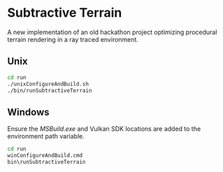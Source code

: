 Subtractive Terrain
===================

A new implementation of an old hackathon project optimizing procedural terrain rendering in a ray traced environment.


Unix
----

```bash
cd run
./unixConfigureAndBuild.sh
./bin/runSubtractiveTerrain
```


Windows
-------

Ensure the *MSBuild.exe* and Vulkan SDK locations are added to the environment path variable.

```bash
cd run
winConfigureAndBuild.cmd
bin\runSubtractiveTerrain
```
